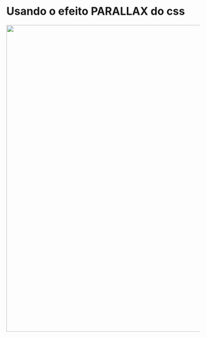 # Usando o efeito PARALLAX do css

<img src="https://media.giphy.com/media/bmL94FhdQlMgtZfj0u/giphy.gif" width="800" height="800"/>


